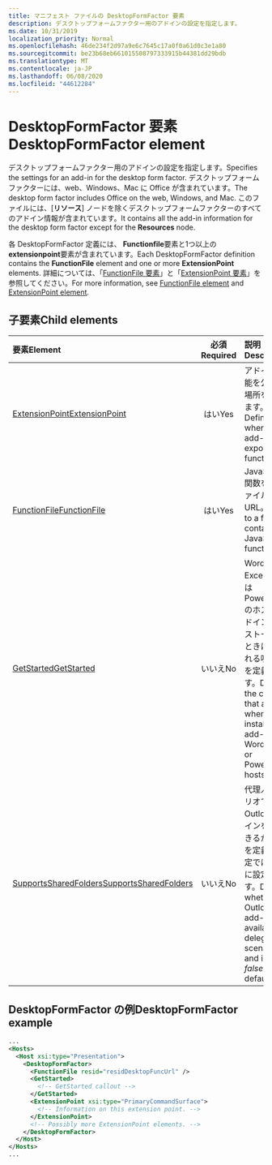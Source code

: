 ```yaml
---
title: マニフェスト ファイルの DesktopFormFactor 要素
description: デスクトップフォームファクター用のアドインの設定を指定します。
ms.date: 10/31/2019
localization_priority: Normal
ms.openlocfilehash: 46de234f2d97a9e6c7645c17a0f0a61d0c3e1a80
ms.sourcegitcommit: be23b68eb661015508797333915b44381dd29bdb
ms.translationtype: MT
ms.contentlocale: ja-JP
ms.lasthandoff: 06/08/2020
ms.locfileid: "44612284"
---
```

# <a name="desktopformfactor-element"></a><span data-ttu-id="25f4b-103">DesktopFormFactor 要素</span><span class="sxs-lookup"><span data-stu-id="25f4b-103">DesktopFormFactor element</span></span>

<span data-ttu-id="25f4b-104">デスクトップフォームファクター用のアドインの設定を指定します。</span><span class="sxs-lookup"><span data-stu-id="25f4b-104">Specifies the settings for an add-in for the desktop form factor.</span></span> <span data-ttu-id="25f4b-105">デスクトップフォームファクターには、web、Windows、Mac に Office が含まれています。</span><span class="sxs-lookup"><span data-stu-id="25f4b-105">The desktop form factor includes Office on the web, Windows, and Mac.</span></span> <span data-ttu-id="25f4b-106">このファイルには、[**リソース**] ノードを除くデスクトップフォームファクターのすべてのアドイン情報が含まれています。</span><span class="sxs-lookup"><span data-stu-id="25f4b-106">It contains all the add-in information for the desktop form factor except for the **Resources** node.</span></span>

<span data-ttu-id="25f4b-107">各 DesktopFormFactor 定義には、 **Functionfile**要素と1つ以上の**extensionpoint**要素が含まれています。</span><span class="sxs-lookup"><span data-stu-id="25f4b-107">Each DesktopFormFactor definition contains the **FunctionFile** element and one or more **ExtensionPoint** elements.</span></span> <span data-ttu-id="25f4b-108">詳細については、「[FunctionFile 要素](functionfile.md)」と「[ExtensionPoint 要素](extensionpoint.md)」を参照してください。</span><span class="sxs-lookup"><span data-stu-id="25f4b-108">For more information, see [FunctionFile element](functionfile.md) and [ExtensionPoint element](extensionpoint.md).</span></span>

## <a name="child-elements"></a><span data-ttu-id="25f4b-109">子要素</span><span class="sxs-lookup"><span data-stu-id="25f4b-109">Child elements</span></span>

| <span data-ttu-id="25f4b-110">要素</span><span class="sxs-lookup"><span data-stu-id="25f4b-110">Element</span></span>                               | <span data-ttu-id="25f4b-111">必須</span><span class="sxs-lookup"><span data-stu-id="25f4b-111">Required</span></span> | <span data-ttu-id="25f4b-112">説明</span><span class="sxs-lookup"><span data-stu-id="25f4b-112">Description</span></span>  |
|:--------------------------------------|:--------:|:-------------|
| [<span data-ttu-id="25f4b-113">ExtensionPoint</span><span class="sxs-lookup"><span data-stu-id="25f4b-113">ExtensionPoint</span></span>](extensionpoint.md)   | <span data-ttu-id="25f4b-114">はい</span><span class="sxs-lookup"><span data-stu-id="25f4b-114">Yes</span></span>      | <span data-ttu-id="25f4b-115">アドインが機能を公開する場所を定義します。</span><span class="sxs-lookup"><span data-stu-id="25f4b-115">Defines where an add-in exposes functionality.</span></span> |
| [<span data-ttu-id="25f4b-116">FunctionFile</span><span class="sxs-lookup"><span data-stu-id="25f4b-116">FunctionFile</span></span>](functionfile.md)       | <span data-ttu-id="25f4b-117">はい</span><span class="sxs-lookup"><span data-stu-id="25f4b-117">Yes</span></span>      | <span data-ttu-id="25f4b-118">JavaScript 関数を含むファイルの URL。</span><span class="sxs-lookup"><span data-stu-id="25f4b-118">A URL to a file that contains JavaScript functions.</span></span>|
| [<span data-ttu-id="25f4b-119">GetStarted</span><span class="sxs-lookup"><span data-stu-id="25f4b-119">GetStarted</span></span>](getstarted.md)           | <span data-ttu-id="25f4b-120">いいえ</span><span class="sxs-lookup"><span data-stu-id="25f4b-120">No</span></span>       | <span data-ttu-id="25f4b-121">Word、Excel、または PowerPoint のホストにアドインをインストールするときに表示される吹き出しを定義します。</span><span class="sxs-lookup"><span data-stu-id="25f4b-121">Defines the callout that appears when installing the add-in in Word, Excel, or PowerPoint hosts.</span></span> |
| [<span data-ttu-id="25f4b-122">SupportsSharedFolders</span><span class="sxs-lookup"><span data-stu-id="25f4b-122">SupportsSharedFolders</span></span>](supportssharedfolders.md) | <span data-ttu-id="25f4b-123">いいえ</span><span class="sxs-lookup"><span data-stu-id="25f4b-123">No</span></span> | <span data-ttu-id="25f4b-124">代理人のシナリオで Outlook アドインを使用できるかどうかを定義し、既定では *false* に設定します。</span><span class="sxs-lookup"><span data-stu-id="25f4b-124">Defines whether the Outlook add-in is available in delegate scenarios and is set to *false* by default.</span></span> |

## <a name="desktopformfactor-example"></a><span data-ttu-id="25f4b-125">DesktopFormFactor の例</span><span class="sxs-lookup"><span data-stu-id="25f4b-125">DesktopFormFactor example</span></span>

```xml
...
<Hosts>
  <Host xsi:type="Presentation">
    <DesktopFormFactor>
      <FunctionFile resid="residDesktopFuncUrl" />
      <GetStarted>
        <!-- GetStarted callout -->
      </GetStarted>
      <ExtensionPoint xsi:type="PrimaryCommandSurface">
        <!-- Information on this extension point. -->
      </ExtensionPoint>
      <!-- Possibly more ExtensionPoint elements. -->
    </DesktopFormFactor>
  </Host>
</Hosts>
...
```
